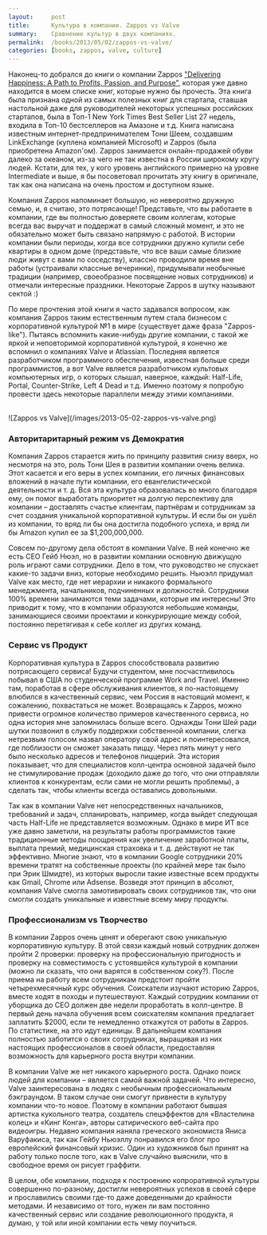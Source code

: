 ```yaml
---
layout:     post
title:      Культура в компании. Zappos vs Valve
summary:    Сравнение культур в двух компаниях.
permalink:  /books/2013/05/02/zappos-vs-valve/
categories: [books, zappos, valve, culture]
---
```


Наконец-то добрался до книги о компании Zappos ["Delivering Happiness: A Path to Profits, Passion, and Purpose"](/books/2015/12/05/list-of-books-i-have-read/), которая уже давно находится в моем списке книг, которые нужно бы прочесть. Эта книга была признана одной из самых полезных книг для стартапа, ставшая настольной даже для руководителей некоторых успешных российских стартапов, была в Топ-1 New York Times Best Seller List 27 недель, входила в Топ-10 бестселлеров на Амазоне и т.д. Книга написана известным интернет-предпринимателем Тони Шеем, создавшим LinkExchange (куплена компанией Microsoft) и Zappos (была приобретена Amazon'ом). Zappos занимается онлайн-продажей обуви далеко за океаном, из-за чего не так известна в России широкому кругу людей. Кстати, для тех, у кого уровень английского примерно на уровне Intermediate и выше, я бы посоветовал прочитать эту книгу в оригинале, так как она написана на очень простом и доступном языке.

Компания Zappos напоминает большую, но невероятно дружную семью, и, я считаю, это потрясающе! Представьте, что вы работаете в компании, где вы полностью доверяете своим коллегам, которые всегда вас выручат и поддержат в самый сложный момент, и это не обязательно может быть связано напрямую с работой. В истории компании были периоды, когда все сотрудники дружно купили себе квартиры в одном доме (представьте, что все ваши самые близкие люди живут с вами по соседству), классно проводили время вне работы (устраивали классные вечеринки), придумывали необычные традиции (например, своеобразное посвящение новых сотрудников) и отмечали интересные праздники. Некоторые Zappos в шутку называют сектой :)

По мере прочтения этой книги я часто задавался вопросом, как компания Zappos таким естественным путем стала бизнесом с корпоративной культурой №1 в мире (существует даже фраза "Zappos-like"). Пытаясь вспомнить какие-нибудь другие компании, с такой же яркой и неповторимой корпоративной культурой, я конечно же вспомнил о компаниях Valve и Atlassian. Последняя является разработчиком программного обеспечения, известная больше среди программистов, а вот Valve является разработчиком культовых компьютерных игр, о которых слышал, наверное, каждый: Half-Life, Portal, Counter-Strike, Left 4 Dead и т.д. Именно поэтому я попробую провести здесь некоторые параллели между этими компаниями.

<br>
![Zappos vs Valve](/images/2013-05-02-zappos-vs-valve.png)
<br>

### Авторитаритарный режим vs Демократия

Компания Zappos старается жить по принципу развития снизу вверх, но несмотря на это, роль Тони Шея в развитии компании очень велика. Этот касается и его веры в успех компании, его личных финансовых вложений в начале пути компании, его евангелистической деятельности и т. д. Вся эта культура образовалась во много благодаря ему, он помог выработать приоритет на долгую перспективу для компании – доставлять счастье клиентам, партнёрам и сотрудникам за счет создания уникальной корпоративной культуры. И если бы он ушёл из компании, то вряд ли бы она достигла подобного успеха, и вряд ли бы Amazon купил ее за $1,200,000,000.

Совсем по-другому дела обстоят в компании Valve. В ней конечно же есть CEO Гейб Нюэл, но в развитии компании основную движущую роль играют сами сотрудники. Дело в том, что руководство не спускает какие-то задачи вниз, которые необходимо решить. Ньюэлл придумал Valve как место, где нет иерархии и никакого формального менеджмента, начальников, подчиненных и должностей. Сотрудники 100% времени занимаются теми задачами, которые им интересны! Это приводит к тому, что в компании образуются небольшие команды, занимающиеся своими проектами и конкурирующие между собой, постоянно перетягивая к себе коллег из других команд.

### Сервис vs Продукт

Корпоративная культура в Zappos способствовала развитию потрясающего сервиса!
Будучи студентом, мне посчастливилось побывал в США по студенческой программе Work and Travel.
Именно там, поработав в сфере обслуживания клиентов, я по-настоящему влюбился в качественный сервис, чем Россия в настоящий момент, к сожалению, похвастаться не может.
Возвращаясь к Zappos, можно привести огромное количество примеров качественного сервиса, но одна история мне запомнилась больше всего. Однажды Тони Шей ради шутки позвонил в службу поддержки собственной компании, слегка нетрезвым голосом назвал оператору свой адрес и поинтересовался, где поблизости он сможет заказать пиццу. Через пять минут у него было несколько адресов и телефонов пиццерий. Эта история показывает, что для специалистов колл-центра основной задачей было не стимулирование продаж (доходило даже до того, что они отправляли клиентов к конкурентам, если сами не могли решить проблемы), а сделать так, чтобы клиенты всегда оставались довольными.

Так как в компании Valve нет непосредственных начальников, требований и задач, спланировать, например, когда выйдет следующая часть Half-Life не представляется возможным. Однако в мире ИТ все уже давно заметили, на результаты работы программистов такие традиционные методы поощрения как увеличение заработной платы, выплата премий, медицинская страховка и т. д. действуют не так эффективно. Многие знают, что в компании Google сотрудники 20% времени тратят на собственные проекты (по крайней мере так было при Эрик Шмидте), из которых выросли такие известные всем продукты как Gmail, Chrome или Adsense. Возведя этот принцип в абсолют, компания Valve смогла замотивировать своих сотрудников так, что они смогли создать уникальные и известные всему миру продукты.

### Профессионализм vs Творчество

В компании Zappos очень ценят и оберегают свою уникальную корпоративную культуру. В этой связи каждый новый сотрудник должен пройти 2 проверки: проверку на профессиональную пригодность и проверку на совместимость с устоявшейся культурой в компании (можно ли сказать, что они варятся в собственном соку?). После приема на работу всем сотрудникам предстоит пройти четырехмесячный курс обучения. Соискатели изучают историю Zappos, вместе ходят в походы и путешествуют. Каждый сотрудник компании от уборщика до СЕО должен две недели проработать в колл-центре. В первый день начала обучения всем соискателям компания предлагает заплатить $2000, если те немедленно откажутся от работы в Zappos. По статистике, на это идут единицы. В дальнейшем компания полностью заботится о своих сотрудниках, выращивая из них настоящих профессионалов в своей области, предоставляя возможность для карьерного роста внутри компании.

В компании Valve же нет никакого карьерного роста. Однако поиск людей для компании – является самой важной задачей. Что интересно, Valve заинтересована в людях с необычным профессиональным бэкграундом. В таком случае они смогут привнести в культуру компании что-то новое. Поэтому в компании работают бывшая артистка кукольного театра, создатель спецэффектов для «Властелина колец» и «Кинг Конга», авторы сатирического веб-сайта про видеоигры. Недавно компания наняла греческого экономиста Яниса Варуфакиса, так как Гейбу Ньюэллу понравился его блог про европейский финансовый кризис. Один из художников был принят на работу только после того, как в Valve случайно выяснили, что в свободное время он рисует граффити.

В целом, обе компании, подходя к построению копроративной культуры совершенно по-разному, достигли невероятных успехов в своей сфере и прославились своими где-то даже доведенными до крайности методами. И независимо от того, нужен ли вам постоянно качественный сервис или создание революционного продукта, я думаю, у той или иной компании есть чему поучиться.
